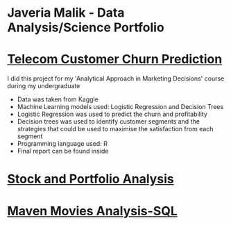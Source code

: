 # Javeria Malik - Data Analysis/Science Portfolio

# [Telecom Customer Churn Prediction](https://github.com/javeriamalik06/Telecom-Customer-Churn-Prediction)
I did this project for my 'Analytical Approach in Marketing Decisions' course during my undergraduate
* Data was taken from Kaggle
* Machine Learning models used: Logistic Regression and Decision Trees
* Logistic Regression was used to predict the churn and profitability
* Decision trees was used to identify customer segments and the strategies that could be used to maximise the satisfaction from each segment
* Programming language used: R
* Final report can be found inside
# [Stock and Portfolio Analysis](https://github.com/javeriamalik06/Stock-and-Portfolio-Analysis-and-Prediction)

# [Maven Movies Analysis-SQL](https://github.com/javeriamalik06/Maven-Movies-Analysis-SQL)
